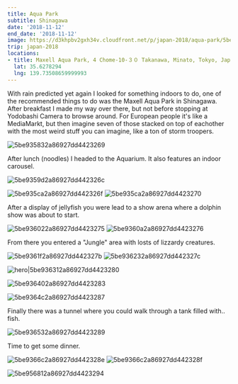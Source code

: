 ```yaml
---
title: Aqua Park
subtitle: Shinagawa
date: '2018-11-12'
end_date: '2018-11-12'
image: https://d3khpbv2gxh34v.cloudfront.net/p/japan-2018/aqua-park/5be936aa2a86927dd4423292.jpg
trip: japan-2018
locations:
- title: Maxell Aqua Park, 4 Chome-10-３０ Takanawa, Minato, Tokyo, Japan
  lat: 35.6278294
  lng: 139.73508659999993
---
```


With rain predicted yet again I looked for something indoors to do, one of the recommended things to do was the Maxell Aqua Park in Shinagawa. After breakfast I made my way over there, but not before stopping at Yodobashi Camera to browse around. For European people it's like a MediaMarkt, but then imagine seven of those stacked on top of eachother with the most weird stuff you can imagine, like a ton of storm troopers.

![5be935832a86927dd4423269](https://d3khpbv2gxh34v.cloudfront.net/p/japan-2018/aqua-park/5be9358b2a86927dd442326a.jpg "1.5")

After lunch (noodles) I headed to the Aquarium. It also features an indoor carousel.

![5be9359d2a86927dd442326c](https://d3khpbv2gxh34v.cloudfront.net/p/japan-2018/aqua-park/5be935a42a86927dd442326d.jpg "1.5")

![5be935ca2a86927dd442326f](https://d3khpbv2gxh34v.cloudfront.net/p/japan-2018/aqua-park/5be935e12a86927dd4423272.jpg "1.5")
![5be935ca2a86927dd4423270](https://d3khpbv2gxh34v.cloudfront.net/p/japan-2018/aqua-park/5be935d72a86927dd4423271.jpg "1.5")

After a display of jellyfish you were lead to a show arena where a dolphin show was about to start.

![5be936022a86927dd4423275](https://d3khpbv2gxh34v.cloudfront.net/p/japan-2018/aqua-park/5be936192a86927dd4423277.jpg "1.5")
![5be9360a2a86927dd4423276](https://d3khpbv2gxh34v.cloudfront.net/p/japan-2018/aqua-park/5be9361c2a86927dd442327a.jpg "0.646")

From there you entered a "Jungle" area with losts of lizzardy creatures.

![5be9361f2a86927dd442327b](https://d3khpbv2gxh34v.cloudfront.net/p/japan-2018/aqua-park/5be936292a86927dd442327e.jpg "1.5")
![5be936232a86927dd442327c](https://d3khpbv2gxh34v.cloudfront.net/p/japan-2018/aqua-park/5be9362b2a86927dd442327f.jpg "1.5")

![hero|5be936312a86927dd4423280](https://d3khpbv2gxh34v.cloudfront.net/p/japan-2018/aqua-park/5be936312a86927dd4423280.jpg "1.5")

![5be936402a86927dd4423283](https://d3khpbv2gxh34v.cloudfront.net/p/japan-2018/aqua-park/5be936462a86927dd4423284.jpg "1.5")

![5be9364c2a86927dd4423287](https://d3khpbv2gxh34v.cloudfront.net/p/japan-2018/aqua-park/5be936512a86927dd4423288.jpg "1.5")

Finally there was a tunnel where you could walk through a tank filled with.. fish. 

![5be936532a86927dd4423289](https://d3khpbv2gxh34v.cloudfront.net/p/japan-2018/aqua-park/5be9365a2a86927dd442328c.jpg "1.5")

Time to get some dinner.

![5be9366c2a86927dd442328e](https://d3khpbv2gxh34v.cloudfront.net/p/japan-2018/aqua-park/5be936722a86927dd4423291.jpg "1.5")
![5be9366c2a86927dd442328f](https://d3khpbv2gxh34v.cloudfront.net/p/japan-2018/aqua-park/5be936712a86927dd4423290.jpg "1.5")

![5be956812a86927dd4423294](https://d3khpbv2gxh34v.cloudfront.net/p/japan-2018/aqua-park/5be956862a86927dd4423295.jpg "1.777")

